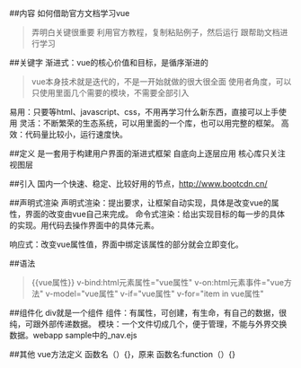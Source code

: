 ##内容
如何借助官方文档学习vue
>弄明白关键很重要
>利用官方教程，复制粘贴例子，然后运行
跟帮助文档进行学习

##关键字
渐进式：vue的核心价值和目标，是循序渐进的
>vue本身技术就是迭代的，不是一开始就做的很大很全面
>使用者角度，可以只使用里面几个需要的模块，不需要全部引入

易用：只要等html、javascript、css，不用再学习什么新东西，直接可以上手使用
灵活：不断繁荣的生态系统，可以用里面的一个库，也可以用完整的框架。
高效：代码量比较小，运行速度快。

##定义
是一套用于构建用户界面的渐进式框架
自底向上逐层应用
核心库只关注视图层

##引入
国内一个快速、稳定、比较好用的节点，http://www.bootcdn.cn/

##声明式渲染
声明式渲染：提出要求，让框架自动实现，具体是改变vue的属性，界面的改变由vue自己来完成。
命令式渲染：给出实现目标的每一步的具体的实现。用代码去操作界面中的具体元素。

响应式：改变vue属性值，界面中绑定该属性的部分就会立即变化。

##语法
>{{vue属性}}
>v-bind:html元素属性="vue属性"
>v-on:html元素事件="vue方法"
>v-model="vue属性"
>v-if="vue属性"
>v-for="item in vue属性"

##组件化
div就是一个组件
组件：有属性，可创建，有生命，有自己的数据，很纯，可跟外部传递数据。
模块：一个文件切成几个，便于管理，不能与外界交换数据。webapp sample中的_nav.ejs

##其他
vue方法定义
函数名（）{}，原来  函数名:function（）{}